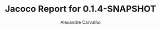 ---
title: Jacoco Report for 0.1.4-SNAPSHOT
author: Alexandre Carvalho
menu_title: 0.1.4-SNAPSHOT
category: jacoco_reports
layout: iframe
iframe_url: /docs/0.1.4-SNAPSHOT/site/jacoco/index.html
order: 3
---